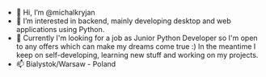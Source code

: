 - 👋 Hi, I’m @michalkryjan
- 👀 I’m interested in backend, mainly developing desktop and web applications using Python.
- 🌱 Currently I'm looking for a job as Junior Python Developer so I'm open to any offers which can make my dreams come true :) In the meantime I keep on self-developing, learning new stuff and working on my projects.
- 📫 Bialystok/Warsaw - Poland

<!---
michalkryjan/michalkryjan is a ✨ special ✨ repository because its `README.md` (this file) appears on your GitHub profile.
You can click the Preview link to take a look at your changes.
--->
